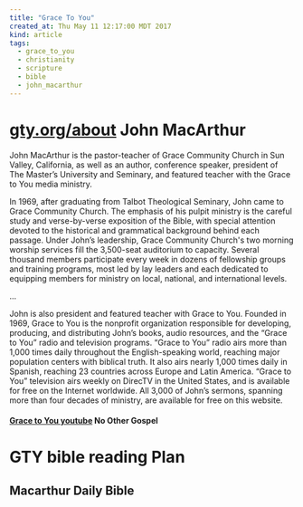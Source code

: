 ```yaml
---
title: "Grace To You"
created_at: Thu May 11 12:17:00 MDT 2017
kind: article
tags:
  - grace_to_you
  - christianity
  - scripture
  - bible
  - john_macarthur
---
```


<h1>
  <a href="https://www.gty.org/about/john" target="_blank">gty.org/about</a>
  John MacArthur
</h1>

John MacArthur is the pastor-teacher of Grace Community Church in Sun
Valley, California, as well as an author, conference speaker, president
of The Master’s University and Seminary, and featured teacher with
the Grace to You media ministry.

In 1969, after graduating from Talbot Theological Seminary, John came
to Grace Community Church. The emphasis of his pulpit ministry is the
careful study and verse-by-verse exposition of the Bible, with special
attention devoted to the historical and grammatical background behind each
passage. Under John’s leadership, Grace Community Church's two morning
worship services fill the 3,500-seat auditorium to capacity. Several
thousand members participate every week in dozens of fellowship groups and
training programs, most led by lay leaders and each dedicated to equipping
members for ministry on local, national, and international levels.

...

John is also president and featured teacher with Grace to You. Founded
in 1969, Grace to You is the nonprofit organization responsible for
developing, producing, and distributing John’s books, audio resources,
and the “Grace to You” radio and television programs. “Grace
to You” radio airs more than 1,000 times daily throughout the
English-speaking world, reaching major population centers with biblical
truth. It also airs nearly 1,000 times daily in Spanish, reaching 23
countries across Europe and Latin America. “Grace to You” television
airs weekly on DirecTV in the United States, and is available for free
on the Internet worldwide. All 3,000 of John’s sermons, spanning more
than four decades of ministry, are available for free on this website.

<h4>
  <a href="https://www.youtube.com/watch?v=5VOWZDu4hwM" target="_blank">Grace to You youtube</a>
  No Other Gospel
</h4>

<h1>GTY bible reading Plan</h2>

<h2>Macarthur Daily Bible</h2>


<!--
html boilerplate
<a href="" target="_blank"></a>
<a name=""></a>
<img src="" width="400px">
<ul>
  <li></li>
</ul>
<pre>
</pre>
<pre><code>
</code></pre>
<math xmlns='http://www.w3.org/1998/Math/MathML' display='block'>
</math>
-->
